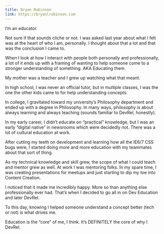 ```yaml
---
title: Bryan Robinson
link: https://bryanlrobinson.com
---
```


I’m an educator. 

Not sure if that sounds cliche or not. I was asked last year about what I felt was at the heart of who I am, personally. I thought about that a lot and that was the conclusion I came to.

When I look at how I interact with people both personally and professionally, a lot of it ends up with a framing of wanting to help someone come to a stronger understanding of something. AKA Educating them.

My mother was a teacher and I grew up watching what that meant. 

In high school, I was never an official tutor, but in multiple classes, I was the one the other kids came to for help understanding concepts.

In college, I gravitated toward my university’s Philosophy department and ended up with a degree in Philosophy. In many ways, philosophy is about always learning and always teaching (sounds familiar to DevRel, honestly).

In my early career, I didn’t educate on “practical” knowledge, but I was an early “digital native” in newsrooms which were decidedly not. There was a lot of cultural education at work.

After cutting my teeth on development and learning how all the IE6/7 CSS bugs were, I started doing more and more education with my teammates about that sort of thing.

As my technical knowledge and skill grew, the scope of what I could teach and mentor grew as well. At work I was mentoring folks. In my spare time, I was creating presentations for meetups and just starting to dip my toe into Content Creation.

I noticed that it made me incredibly happy. More so than anything else professionally ever had. That’s when I decided to go all in on Dev Education and later DevRel.

To this day, knowing I helped someone understand a concept better (tech or not) is what drives me. 

Education is the “core” of me, I think. It’s DEFINITELY the core of why I DevRel.